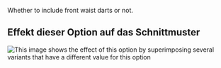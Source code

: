 Whether to include front waist darts or not.

## Effekt dieser Option auf das Schnittmuster

![This image shows the effect of this option by superimposing several variants that have a different value for this option](simone_frontdarts_sample.svg "Effect of this option on the pattern")
